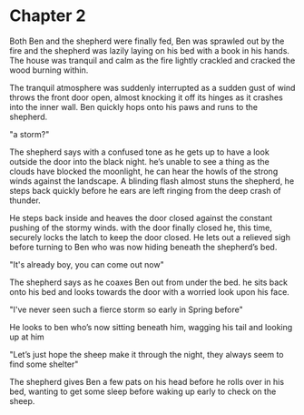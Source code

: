 # Chapter 2

Both Ben and the shepherd were finally fed, Ben was sprawled out by the fire and the shepherd was lazily laying on his bed with a book in his hands. The house was tranquil and calm as the fire lightly crackled and cracked the wood burning within.

The tranquil atmosphere was suddenly interrupted as a sudden gust of wind throws the front door open, almost knocking it off its hinges as it crashes into the inner wall. Ben quickly hops onto his paws and runs to the shepherd.

"a storm?"

The shepherd says with a confused tone as he gets up to have a look outside the door into the black night. he’s unable to see a thing as the clouds have blocked the moonlight, he can hear the howls of the strong winds against the landscape. A blinding flash almost stuns the shepherd, he steps back quickly before he ears are left ringing from the deep crash of thunder.

He steps back inside and heaves the door closed against the constant pushing of the stormy winds. with the door finally closed he, this time, securely locks the latch to keep the door closed. He lets out a relieved sigh before turning to Ben who was now hiding beneath the shepherd’s bed.

"It's already boy, you can come out now"

The shepherd says as he coaxes Ben out from under the bed. he sits back onto his bed and looks towards the door with a worried look upon his face.

"I've never seen such a fierce storm so early in Spring before"

He looks to ben who’s now sitting beneath him, wagging his tail and looking up at him

"Let’s just hope the sheep make it through the night, they always seem to find some shelter"

The shepherd gives Ben a few pats on his head before he rolls over in his bed, wanting to get some sleep before waking up early to check on the sheep.

